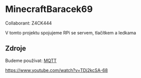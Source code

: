 # MinecraftBaracek69
Collaborant: Z4CK444

V tomto projektu spojujeme RPi se servem, tlačítkem a ledkama

## Zdroje

Budeme používat: [MQTT](https://www.eclipse.org/paho/index.php?page=clients/java/index.php)

https://www.youtube.com/watch?v=TDj2kcSA-68

